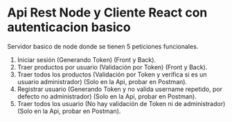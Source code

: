 # Api Rest Node y Cliente React con autenticacion basico
 
Servidor basico de node donde se tienen 5 peticiones funcionales.
1. Iniciar sesión (Generando Token) (Front y Back).
2. Traer productos por usuario (Validación por Token) (Front y Back).
3. Traer todos los productos (Validación por Token y verifica si es un usuario administrador) (Solo en la Api, probar en Postman).
4. Registrar usuario (Generando Token y no valida username repetido, por defecto no administrador) (Solo en la Api, probar en Postman).
5. Traer todos los usuario (No hay validación de Token ni de administrador) (Solo en la Api, probar en Postman).


